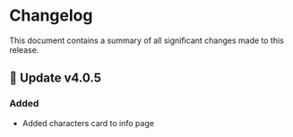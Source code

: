 # Changelog

This document contains a summary of all significant changes made to this release.

## 🎉 Update v4.0.5

### Added

- Added characters card to info page
